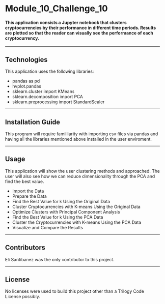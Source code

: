 # Module_10_Challenge_10
#### This application consists a Jupyter notebook that clusters cryptocurrencies by their performance in different time periods. Results are plotted so that the reader can visually see the performance of each cryptocurrency.
---

## Technologies

This application uses the following libraries:
*  pandas as pd
*  hvplot.pandas
*  sklearn.cluster import KMeans
*  sklearn.decomposition import PCA
*  sklearn.preprocessing import StandardScaler
---

## Installation Guide

This program will require familliarity with importing csv files via pandas and having all the libraries mentioned above installed in the user enviroment. 

---

## Usage

This application will show the user clustering methods and approached. The user will also see how we can reduce dimensionality through the PCA and find the best value. 

*  Import the Data 
*  Prepare the Data 
*  Find the Best Value for k Using the Original Data
*  Cluster Cryptocurrencies with K-means Using the Original Data
*  Optimize Clusters with Principal Component Analysis
*  Find the Best Value for k Using the PCA Data
*  Cluster the Cryptocurrencies with K-means Using the PCA Data
*  Visualize and Compare the Results


---

## Contributors

Eli Santibanez was the only contributor to this project. 

---

## License

No licenses were used to build this project other than a Trilogy Code License possibly. 